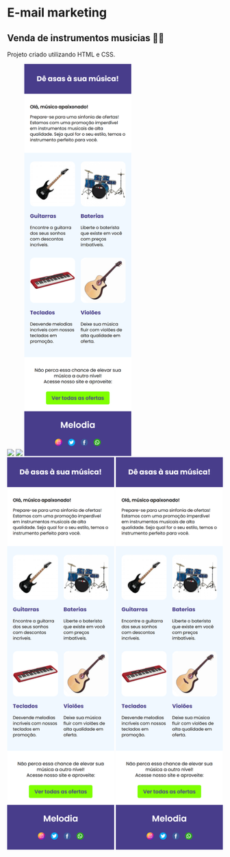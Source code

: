 <h1>E-mail marketing</h1>

<h2>Venda de instrumentos musicias 🎸🎹</h2>

<p>Projeto criado utilizando HTML e CSS.</p> 

<img src="https://img.shields.io/badge/HTML5-E34F26?style=for-the-badge&logo=html5&logoColor=white">
<img src="https://img.shields.io/badge/CSS3-1572B6?style=for-the-badge&logo=css3&logoColor=white">

<img src="https://github.com/DanieleJacob/E-mail-marketing/blob/main/images/127.0.0.1_5500_E-mail-marketing_index.html(iPhone%206_7_8).png?raw=true" width= 250px>
<img src="https://github.com/DanieleJacob/E-mail-marketing/blob/main/images/127.0.0.1_5500_E-mail-marketing_index.html(iPhone%206_7_8).png?raw=true" width= 250px>
<img src="https://github.com/DanieleJacob/E-mail-marketing/blob/main/images/127.0.0.1_5500_E-mail-marketing_index.html(iPhone%206_7_8).png?raw=true" width= 250px>
